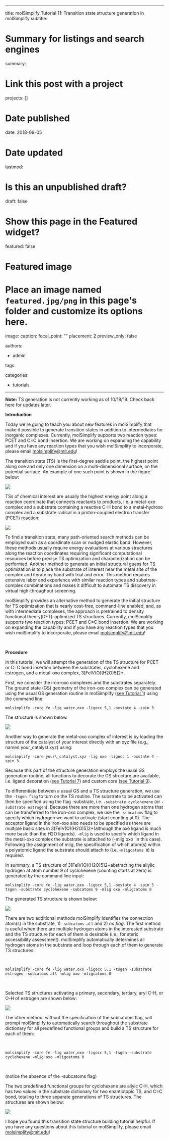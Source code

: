 
---
title: molSimplify Tutorial 11: Transition state structure generation in molSimplify
subtitle: 

# Summary for listings and search engines
summary: 

# Link this post with a project
projects: []

# Date published
date: 2018-09-05

# Date updated
lastmod: 

# Is this an unpublished draft?
draft: false

# Show this page in the Featured widget?
featured: false

# Featured image
# Place an image named `featured.jpg/png` in this page's folder and customize its options here.
image:
  caption: 
  focal_point: ""
  placement: 2
  preview_only: false

authors:
- admin

tags:

categories:
- tutorials

---
**Note:** TS generation is not currently working as of 10/18/19. Check back here for updates later.


**Introduction**


Today we're going to teach you about new features in molSimplify that make it possible to generate transition states in addition to intermediates for inorganic complexes. Currently, molSimplify supports two reaction types: PCET and C=C bond insertion. We are working on expanding the capability and if you have any reaction types that you wish molSimplify to incorporate, please email [molsimplify@mit.edu](mailto:molsimplify@mit.edu)!


The transition state (TS) is the first-degree saddle point, the highest point along one and only one dimension on a multi-dimensional surface, on the potential surface. An example of one such point is shown in the figure below:


![](/sites/default/files/ny1.png)


TSs of chemical interest are usually the highest energy point along a reaction coordinate that connects reactants to products, i.e. a metal-oxo complex and a substrate containing a reactive C-H bond to a metal-hydroxo complex and a substrate radical in a proton-coupled electron transfer (PCET) reaction: 


![](/sites/default/files/ny2.png)


To find a transition state, many path-oriented search methods can be employed such as a coordinate scan or nudged elastic band. However, these methods usually require energy evaluations at various structures along the reaction coordinates requiring significant computational resources before precise TS optimization and characterization can be performed. Another method to generate an initial structural guess for TS optimization is to place the substrate of interest near the metal site of the complex and iterate by hand with trial and error. This method requires extensive labor and experience with similar reaction types and substrate-complex combinations and makes it difficult to automate TS discovery in virtual high-throughput screening.


molSimplify provides an alternative method to generate the initial structure for TS optimization that is nearly cost-free, command-line enabled, and, as with intermediate complexes, the approach is pretrained to density functional theory(DFT)-optimized TS structures. Currently, molSimplify supports two reaction types: PCET and C=C bond insertion. We are working on expanding the capability and if you have any reaction types that you wish molSimplify to incorporate, please email [molsimplify@mit.edu](mailto:molsimplify@mit.edu)!


 


**Procedure**


In this tutorial, we will attempt the generation of the TS structure for PCET or C=C bond insertion between the substrates, cyclohexene and estrogen, and a metal-oxo complex, 3[FeIV(O)(H2O)5]2+.


First, we consider the iron-oxo complexes and the substrates separately. The ground state (GS) geometry of the iron-oxo complex can be generated using the usual GS generation routine in molSimplify ([see Tutorial 1](http://hjkgrp.mit.edu/content/molsimplify-tutorial-1-structure-generation)) using the command line: 


`molsimplify -core fe -lig water,oxo -ligocc 5,1 -oxstate 4 -spin 3`


The structure is shown below.


![](/sites/default/files/ny3.png)


Another way to generate the metal-oxo complex of interest is by loading the structure of the catalyst of your interest directly with an xyz file (e.g., named your\_catalyst.xyz) using: 


`molsimplify -core your\_catalyst.xyz -lig oxo -ligocc 1 -oxstate 4 -spin 3`


Because this part of the structure generation employs the usual GS generation routine, all functions to decorate the GS structure are available, i.e. ligand decoration ([see Tutorial 7](http://hjkgrp.mit.edu/content/molsimplify-tutorial-7-easy-ligand-functionalization-molsimplify)) and custom core ([see Tutorial 3](http://hjkgrp.mit.edu/content/molsimplify-tutorial-3-custom-core-functionalization)).


To differentiate between a usual GS and a TS structure generation, we use the `-tsgen flag` to turn on the TS routine. The substrate to be activated can then be specified using the flag -substrate, i.e. `-substrate cyclohexene` (or `-substrate estrogen`). Because there are more than one hydrogen atoms that can be transferred to the iron-oxo complex, we use the `-subcatoms` flag to specify which hydrogen we want to activate (start counting at 0). The acceptor ligand in the iron-oxo also needs to be specified as there are multiple basic sites in 3[FeIV(O)(H2O)5]2+(although the oxo ligand is much more basic than the H2O ligands). `-mlig` is used to specify which ligand in the metal-oxo complex the substrate is attached to (-mlig oxo  in this case). Following the assignment of mlig, the specification of which atom(s) within a polyatomic ligand the substrate should attach to (i.e, -`mligcatoms 0`) is required.


In summary, a TS structure of 3[FeIV(O)(H2O)5]2+abstracting the allylic hydrogen at atom number 9 of cyclohexene (counting starts at zero) is generated by the command line input: 


`molsimplify -core fe -lig water,oxo -ligocc 5,1 -oxstate 4 -spin 3 -tsgen -substrate cyclohexene -subcatoms 9 -mlig oxo -mligcatoms 0`


The generated TS structure is shown below:


![](/sites/default/files/ny4.png)


There are two additional methods molSimplify identifies the connection atom(s) in the substrate, 1) `-subcatoms all` and 2) *no flag*. The first method is useful when there are multiple hydrogen atoms in the interested substrate and the TS structure for each of them is desirable (i.e., for steric accessibility assessment). molSimplify automatically determines all hydrogen atoms in the substrate and loop through each of them to generate TS structures:


 


`molsimplify -core fe -lig water,oxo -ligocc 5,1 -tsgen -substrate estrogen -subcatoms all -mlig oxo -mligcatoms 0`


 


Selected TS structures activating a primary, secondary, tertiary, aryl C-H, or O-H of estrogen are shown below: 


![](/sites/default/files/ny5.png)


The other method, without the specification of the subcatoms flag, will prompt molSimplify to automatically search throughout the substrate dictionary for all predefined functional groups and build a TS structure for each of them:


 


`molsimplify -core fe -lig water,oxo -ligocc 5,1 -tsgen -substrate cyclohexene -mlig oxo -mligcatoms 0`


 


(notice the absence of the -subcatoms flag)


The two predefined functional groups for cyclohexene are allyic C-H, which has two values in the substrate dictionary for two enantiotopic TS, and C=C bond, totaling to three separate generations of TS structures. The structures are shown below:


![](/sites/default/files/ny6.png)


I hope you found this transition state structure building tutorial helpful. If you have any questions about this tutorial or molSimplify, please email [molsimplify@mit.edu](mailto:molsimplify@mit.edu)!


